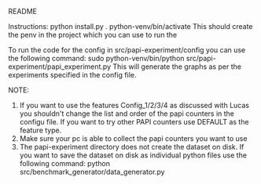 README

Instructions:
python install.py
. python-venv/bin/activate
This should create the penv in the project which you can use to run the  

To run the code for the config in src/papi-experiment/config you can use the following command:
sudo python-venv/bin/python src/papi-experiment/papi_experiment.py 
This will generate the graphs as per the experiments specified in the config file.

NOTE: 
1. If you want to use the features Config_1/2/3/4 as discussed with Lucas you shouldn't change the list and order of the papi counters in the configu file. If you want to try other PAPI counters use DEFAULT as the feature type.   
2. Make sure your pc is able to collect the papi counters you want to use
3. The papi-experiment directory does not create the dataset on disk. If you want to save the dataset on disk as individual python files use the following command:
python src/benchmark_generator/data_generator.py
